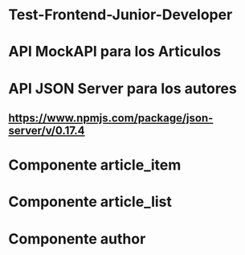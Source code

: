 # Test-Frontend-Junior-Developer


# API MockAPI para los Articulos 
# API JSON Server para los autores 
## https://www.npmjs.com/package/json-server/v/0.17.4 ##

# Componente article_item
# Componente article_list
# Componente author